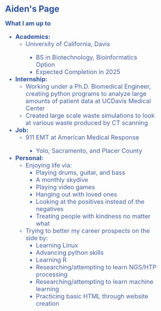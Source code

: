 <h1 style="color:#2F539B">Aiden's Page</h1>
<div style="font-size: 20px; color:#2F539B">
<b>What I am up to</b>
<ul>
    <li><b>Academics:</b>
        <ul style="color:#4863A0">
            <li>University of California, Davis</li>
            <ul>
                <li>BS in Biotechnology, Bioinformatics Option</li>
                <li>Expected Completion in 2025</li>
            </ul>
        </ul>
    </li>
    <li><b>Internship:</b>
        <ul style="color:#4863A0">
            <li>Working under a Ph.D. Biomedical Engineer, creating python programs to analyze large amounts of patient data at UCDavis Medical
            Center</li>
            <li>Created large scale waste simulations to look at various waste produced by CT scanning</li>
        </ul>
    </li>
    <li><b>Job:</b>
        <ul style="color:#4863A0">
            <li>911 EMT at American Medical Response</li>
            <ul>
                <li>Yolo, Sacramento, and Placer County</li>
            </ul>	
        </ul>
    </li>
    <li><b>Personal:</b>
        <ul style="color:#4863A0">
            <li>Enjoying life via:
                <ul>
                    <li>Playing drums, guitar, and bass</li>
                    <li>A monthly skydive</li>
                    <li>Playing video games</li>
                    <li>Hanging out with loved ones</li>
                    <li>Looking at the positives instead of the negatives</li>
                    <li>Treating people with kindness no matter what</li>
                </ul>
            </li>
            <li>Trying to better my career prospects on the side by:
                <ul>
                    <li>Learning Linux</li>
                    <li>Advancing python skills</li>
                    <li>Learning R</li>
                    <li>Researching/attempting to learn NGS/HTP processing</li>
                    <li>Researching/attempting to learn machine learning</li>
                    <li>Practicing basic HTML through website creation</li>
                </ul>
            </li>
        </ul>
    </li>
</ul>
</div>

